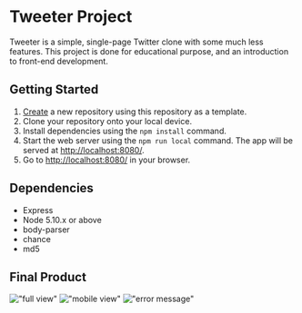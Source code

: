 # Tweeter Project

Tweeter is a simple, single-page Twitter clone with some much less features. This project is done for educational purpose, and an introduction to front-end development.

## Getting Started

1. [Create](https://docs.github.com/en/repositories/creating-and-managing-repositories/creating-a-repository-from-a-template) a new repository using this repository as a template.
2. Clone your repository onto your local device.
3. Install dependencies using the `npm install` command.
3. Start the web server using the `npm run local` command. The app will be served at <http://localhost:8080/>.
4. Go to <http://localhost:8080/> in your browser.

## Dependencies

- Express
- Node 5.10.x or above
- body-parser
- chance
- md5

## Final Product
!["full view"](#)
!["mobile view"](#)
!["error message"](#)

